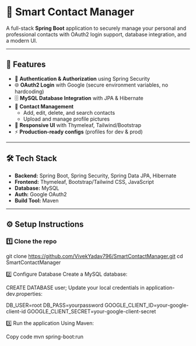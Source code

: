 # 📇 Smart Contact Manager

A full-stack **Spring Boot** application to securely manage your personal and professional contacts with OAuth2 login support, database integration, and a modern UI.

---

## 🚀 Features
- 🔐 **Authentication & Authorization** using Spring Security
- 🌐 **OAuth2 Login** with Google (secure environment variables, no hardcoding)
- 🗄️ **MySQL Database Integration** with JPA & Hibernate
- 📇 **Contact Management**
  - Add, edit, delete, and search contacts
  - Upload and manage profile pictures
- 🎨 **Responsive UI** with Thymeleaf, Tailwind/Bootstrap
- ⚡ **Production-ready configs** (profiles for dev & prod)

---

## 🛠️ Tech Stack
- **Backend:** Spring Boot, Spring Security, Spring Data JPA, Hibernate  
- **Frontend:** Thymeleaf, Bootstrap/Tailwind CSS, JavaScript  
- **Database:** MySQL  
- **Auth:** Google OAuth2  
- **Build Tool:** Maven  

---

## ⚙️ Setup Instructions

### 1️⃣ Clone the repo

git clone https://github.com/VivekYadav796/SmartContactManager.git
cd SmartContactManager

2️⃣ Configure Database
Create a MySQL database:

CREATE DATABASE user;
Update your local credentials in application-dev.properties:

DB_USER=root
DB_PASS=yourpassword
GOOGLE_CLIENT_ID=your-google-client-id
GOOGLE_CLIENT_SECRET=your-google-client-secret

3️⃣ Run the application
Using Maven:

Copy code
mvn spring-boot:run

